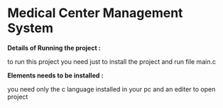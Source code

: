 # Medical Center Management System

**Details of Running the project :**

to run this project you need just to install the project and run file main.c 

**Elements needs to be installed :**

you need only the  c language installed in your pc and an editer to open project 
